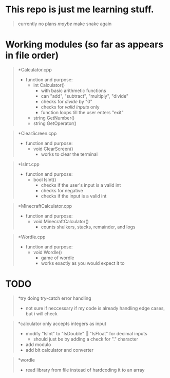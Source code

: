 # This repo is just me learning stuff.
> currently no plans
> *maybe* make snake again

# Working modules (so far as appears in file order)
>*Calculator.cpp
>  - function and purpose:
>    - int Calculator()
>      - with basic arithmetic functions
>      - can "add", "subtract", "multiply", "divide"
>      - checks for *divide* by "0"
>      - checks for *valid inputs* only
>      - function loops till the user enters "exit"
>    - string GetNumber()
>    - string GetOperator()

>*ClearScreen.cpp
>  - function and purpose:
>    - void ClearScreen()
>      - works to clear the terminal

>*IsInt.cpp
>  - function and purpose:
>    - bool IsInt()
>      - checks if the user's input is a valid int
>      - checks for negative
>      - checks if the input is a valid int

>*MinecraftCalculator.cpp
>  - function and purpose:
>    - void MinecraftCalculator()
>      - counts shulkers, stacks, remainder, and logs

>*Wordle.cpp
>  - function and purpose:
>    - void Wordle()
>      - game of wordle
>      - works exactly as you would expect it to

# TODO
>*try doing try-catch error handling
>  - not sure if neccessary if my code is already handling edge cases, but i will check
  
>*calculator only accepts integers as input
>  - modify "IsInt" to "IsDouble" || "IsFloat" for decimal inputs
>    - should just be by adding a check for "." character
>  - add modulo
>  - add bit calculator and converter

>*wordle
>  - read library from file instead of hardcoding it to an array